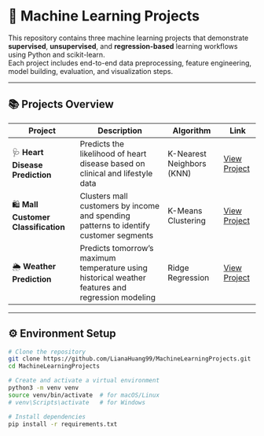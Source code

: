 # 🧠 Machine Learning Projects

This repository contains three machine learning projects that demonstrate **supervised**, **unsupervised**, and **regression-based** learning workflows using Python and scikit-learn.  
Each project includes end-to-end data preprocessing, feature engineering, model building, evaluation, and visualization steps.

---

## 📚 Projects Overview

| Project | Description | Algorithm | Link |
|----------|--------------|------------|------|
| 🩺 **Heart Disease Prediction** | Predicts the likelihood of heart disease based on clinical and lifestyle data | K-Nearest Neighbors (KNN) | [View Project](./heart_disease_prediction/README.md) |
| 🛍️ **Mall Customer Classification** | Clusters mall customers by income and spending patterns to identify customer segments | K-Means Clustering | [View Project](./mall_customer_classification/README.md) |
| 🌦️ **Weather Prediction** | Predicts tomorrow’s maximum temperature using historical weather features and regression modeling | Ridge Regression | [View Project](./weather_prediction/README.md) |

---

## ⚙️ Environment Setup

```bash
# Clone the repository
git clone https://github.com/LianaHuang99/MachineLearningProjects.git
cd MachineLearningProjects

# Create and activate a virtual environment
python3 -m venv venv
source venv/bin/activate  # for macOS/Linux
# venv\Scripts\activate   # for Windows

# Install dependencies
pip install -r requirements.txt
